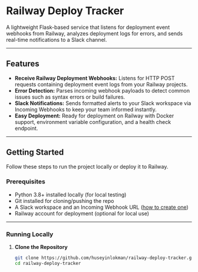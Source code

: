 # Railway Deploy Tracker

A lightweight Flask-based service that listens for deployment event webhooks from Railway, analyzes deployment logs for errors, and sends real-time notifications to a Slack channel.

---

## Features

- **Receive Railway Deployment Webhooks:** Listens for HTTP POST requests containing deployment event logs from your Railway projects.
- **Error Detection:** Parses incoming webhook payloads to detect common issues such as syntax errors or build failures.
- **Slack Notifications:** Sends formatted alerts to your Slack workspace via Incoming Webhooks to keep your team informed instantly.
- **Easy Deployment:** Ready for deployment on Railway with Docker support, environment variable configuration, and a health check endpoint.

---

## Getting Started

Follow these steps to run the project locally or deploy it to Railway.

### Prerequisites

- Python 3.8+ installed locally (for local testing)
- Git installed for cloning/pushing the repo
- A Slack workspace and an Incoming Webhook URL ([how to create one](https://api.slack.com/messaging/webhooks))
- Railway account for deployment (optional for local use)

---

### Running Locally

1. **Clone the Repository**

   ```bash
   git clone https://github.com/huseyinlokman/railway-deploy-tracker.git
   cd railway-deploy-tracker
